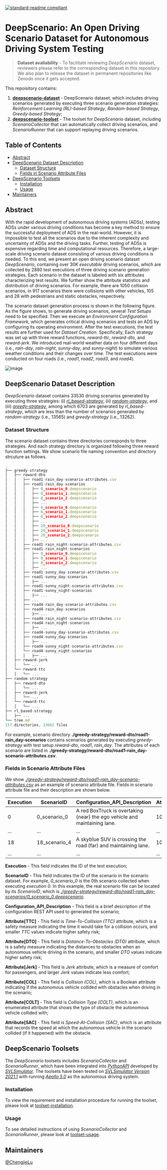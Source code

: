 [![standard-readme compliant](https://img.shields.io/badge/readme%20style-standard-brightgreen.svg?style=flat-square)](https://github.com/RichardLitt/standard-readme)
# DeepScenario: An Open Driving Scenario Dataset for Autonomous Driving System Testing

> **Dataset avaliability** - To facilitate reviewing *DeepScenario* dataset, reviewers please refer to the corresponding dataset in this repository. We also plan to release the dataset in permanent repositories like Zenodo once it gets accepted.<br/>

This repoisitory contains:

1. **[deepscenario-dataset](https://github.com/Simula-COMPLEX/DeepScenario/tree/main/deepscenario-dataset)** - DeepScenario dataset, which includes driving scenarios generated by executing three scenario generation strategies: *Reinforcement Learning (RL)-based Strategy*, *Random-based Strategy*, *Greedy-based Strategy*;
2. **[deepscenario-toolset](https://github.com/Simula-COMPLEX/DeepScenario/tree/main/deepscenario-toolset)** - The toolset for *DeepScenario* dataset, including *ScenarioCollector* that can automatically collect driving scenarios, and *ScenarioRunner* that can support replaying driving scenarios.

## Table of Contents
- [Abstract](#abstract)
- [DeepScenario Dataset Description](#deepscenario-dataset-description)
  - [Dataset Structure](#dataset-structure)
  - [Fields in Scenario Attribute Files](#fields-in-scenario-attribute-files)
- [DeepScenario Toolsets](#deepscenario-toolsets)
  - [Installation](#installation)
  - [Usage](#usage)
- [Maintainers](#maintainers)
<!--
  - [Installation](#installation)
  - [ScenarioCollector](#scenariocollector)
  - [ScenarioRunner](#scenariorunner)
 -->

## Abstract
With the rapid development of autonomous driving systems (ADSs), testing ADSs under various driving conditions has become a key method to ensure the successful deployment of ADS in the real-world. However, it is impossible to test all the scenarios due to the inherent complexity and uncertainty of ADSs and the driving tasks. Further, testing of ADSs is expensive regarding time and computational resources. Therefore, a large-scale driving scenario dataset consisting of various driving conditions is needed. To this end, we present an open driving scenario dataset *DeepScenario*, containing over 30*K* *executable* driving scenarios, which are collected by 2880 test executions of three driving scenario generation strategies. Each scenario in the dataset is labeled with six attributes characterizing test results. We further show the attribute statistics and distribution of driving scenarios. For example, there are 1050 collision scenarios, in 917 scenarios there were collisions with other vehicles, 105 and 28 with pedestrians and static obstacles, respectively.

The scenario dataset generation process is shown in the following figure. As the figure shows, to generate driving scenarios, several *Test Setups* need to be specified. Then we execute an *Environment Configuration Framework*, which generates critical driving scenarios and tests an ADS by configuring its operating environment. After the test executions, the test results are further used for *Dataset Creation*.
Specifically, Each strategy was set up with three reward functions, *reward-ttc*, *reward-dto*, and *reward-jerk*. We introduced real-world weather data on four different days (i.e., *rain-day*, *rain-night*, *sunny-day*, and *sunny-night*) to simulate various weather conditions and their changes over time. The test executions were conducted on four roads (i.e., *road1*, *road2*, *road3*, and *road4*).

![image](https://github.com/Simula-COMPLEX/DeepScenario/blob/main/figures/dataset-generation.png)

## DeepScenario Dataset Description
*DeepScenario* dataset contains 33530 driving scenarios generated by executing three strategies: (i) *[rl_based-strategy](https://github.com/Simula-COMPLEX/DeepScenario/tree/main/deepscenario-dataset/rl_based-strategy)*, (ii) *[random-strategy](https://github.com/Simula-COMPLEX/DeepScenario/tree/main/deepscenario-dataset/random-strategy)*, and (iii) *[greedy-strategy](https://github.com/Simula-COMPLEX/DeepScenario/tree/main/deepscenario-dataset/greedy-strategy)*, among which 6703 are generated by *rl_based-strategy*, which are less than the number of scenarios generated by *random-strategy* (i.e., 13565) and *greedy-strategy* (i.e., 13262). 

### Dataset Structure
The scenario dataset contains three directories corresponds to three strategies. And each strategy directory is organized following three reward function settings. We show scenario file naming convention and directory strcuture as follows.
<!--
Complete structure is shown [here](https://raw.githubusercontent.com/Simula-COMPLEX/DeepScenario/main/deepscenario-dataset/tree.md).
-->
```js
.
├── greedy-strategy
│   ├── reward-dto
│   │   ├── road1-rain_day-scenario-attributes.csv
│   │   ├── road1-rain_day-scenarios
│   │   │   ├── 0_scenario_0.deepscenario
│   │   │   ├── 0_scenario_1.deepscenario
│   │   │   ├── 0_scenario_2.deepscenario
│   │   │   ├── ...
│   │   │   ├── 6_scenario_0.deepscenario
│   │   │   ├── 6_scenario_1.deepscenario
│   │   │   ├── 6_scenario_2.deepscenario
│   │   │   ├── ...
│   │   │   ├── 20_scenario_0.deepscenario
│   │   │   ├── 20_scenario_1.deepscenario
│   │   │   ├── 20_scenario_2.deepscenario
│   │   │   ├── ...
│   │   ├── road1-rain_night-scenario-attributes.csv
│   │   ├── road1-rain_night-scenarios
│   │   │   ├── 0_scenario_0.deepscenario
│   │   │   ├── 0_scenario_1.deepscenario
│   │   │   ├── 0_scenario_2.deepscenario
│   │   │   ├── ...
│   │   ├── road1-sunny_day-scenario-attributes.csv
│   │   ├── road1-sunny_day-scenarios
│   │   │   ├── ...
│   │   ├── road1-sunny_night-scenario-attributes.csv
│   │   ├── road1-sunny_night-scenarios
│   │   │   ├── ...
│   │   ├── ...
│   │   ├── road4-rain_day-scenario-attributes.csv
│   │   ├── road4-rain_day-scenarios
│   │   │   ├── ...
│   │   ├── road4-rain_night-scenario-attributes.csv
│   │   ├── road4-rain_night-scenarios
│   │   │   ├── ...
│   │   ├── road4-sunny_day-scenario-attributes.csv
│   │   ├── road4-sunny_day-scenarios
│   │   │   ├── ...
│   │   ├── road4-sunny_night-scenario-attributes.csv
│   │   └── road4-sunny_night-scenarios
│   │   │   ├── ...
│   ├── reward-jerk
│   │   └── ...
│   └── reward-ttc
│   │   └── ...
├── random-strategy
│   ├── reward-dto
│   │   └── ...
│   ├── reward-jerk
│   │   └── ...
│   └── reward-ttc
│   │   └── ...
├── rl_based-strategy
│   ├── ...
└── tree.md
157 directories, 33662 files
```
For example, scenario directory **./greedy-strategy/reward-dto/road1-rain_day-scenarios** contains scenarios generated by executing *greedy-strategy* with test setup *reward-dto*, *road1*, *rain_day*. The attributes of each scenario are listed in **./greedy-strategy/reward-dto/road1-rain_day-scenario-attributes.csv**.

### Fields in Scenario Attribute Files

We show *[./greedy-strategy/reward-dto/road1-rain_day-scenario-attributes.csv](https://github.com/Simula-COMPLEX/DeepScenario/blob/main/deepscenario-dataset/greedy-strategy/reward-dto/road1-rain_day-scenario-attributes.csv)* as an example of scenario attribute file. Fields in scenario attribute file and their description are shown below.

<div class="scrollable-table-wrapper" markdown="block">

| Execution  | ScenarioID | Configuration_API_Description | Attribute[TTC] | Attribute[DTO] | Attribute[Jerk] | Attribute[COL] | Attribute[COLT] |Attribute[SAC]
| ------------- | ------------- | ------------- | ------------- | ------------- | ------------- | ------------- | ------------- | ------------- |
|       0       | 0_scenario_0|A red BoxTruck is overtaking (near) the ego vehicle and maintaining lane.|100000|24.810964|3.4799999999999995|False|None|0|
| ... | ... | ... | ... | ... | ... | ... | ... | ... |
|      18       | 18_scenario_4 |A skyblue SUV is crossing the road (far) and maintaining lane.|100000|1.331153|5.299999999999999|True|pedestrian|2.3469087361531504|
| ... | ... | ... | ... | ... | ... | ... | ... | ... |

</div>

**Execution** -  This field indicates the ID of the test execution;

**ScenarioID** - This field indicates the ID of the scenario in the scenario dataset. For example, *0_scenario_0* is the 0th scenario collected when executing *execution 0*. In this example, the real scenario file can be located by its *ScenarioID*, which is *[./greedy-strategy/reward-dto/road1-rain_day-scenarios/0_scenario_0.deepscenario](https://github.com/Simula-COMPLEX/DeepScenario/blob/main/deepscenario-dataset/greedy-strategy/reward-dto/road1-rain_day-scenarios/0_scenario_0.deepscenario)*.

**Configuration_API_Description** - This field is a brief description of the configuration REST API used to generated the scenario;

**Attribute[TTC]** - This field is *Time-To-Collision (TTC)* attribute, which is a safety measure indicating the time it would take for a collision occurs, and smaller *TTC* values indicate higher safety risk;

**Attribute[DTO]** - This field is *Distance-To-Obstacles (DTO)* attribute, which is a safety measure indicating the distances to obstacles when an autonomous vehicle driving in the scenario, and smaller *DTO* values indicate higher safety risk;

**Attribute[Jerk]** - This field is *Jerk* attribute, which is a measure of comfort for passengers, and larger *Jerk* values indicate less comfort;

**Attribute[COL]** - This field is *Collision (COL)*, which is a Boolean attribute indicating if the autonomous vehicle collided with obstacles when driving in the scenario;

**Attribute[COLT]** - This field is *Collision Type (COLT)*, which is an enumerated attribute that shows the type of obstacle the autonomous vehicle collided with;

**Attribute[SAC]** - This field is *Speed-At-Collision (SAC)*, which is an attribute that records the speed at which the autonomous vehicle in the scenario collided (if it happened) with the obstacle.

## DeepScenario Toolsets
The *DeepScenario* toolsets includes *ScenarioCollector* and *ScenarioRunner*, which have been integrated into *[PythonAPI](https://github.com/lgsvl/PythonAPI)* developed by *[SVLSimulator](https://www.svlsimulator.com/)*.
The toolsets have been tested on *[SVLSimulator Version 2021.1](https://github.com/lgsvl/simulator/releases/tag/2021.1)* with running *[Apollo 5.0](https://github.com/ApolloAuto/apollo/releases/tag/v5.0.0)* as the autonomous driving system.

### Installation
To view the requirement and installation procedure for running the toolset, please look at [toolset-installation](https://github.com/Simula-COMPLEX/DeepScenario/tree/main/deepscenario-toolset#requirements).

### Usage
To see detailed instructions of using *ScenarioCollector* and *ScenarioRunner*, please look at [toolset-usage](https://github.com/Simula-COMPLEX/DeepScenario/blob/main/deepscenario-toolset/README.md#usage).

<!-- 
Also, we provide a [running-example](https://www.bilibili.com/video/BV1DY411W7Vo/) on Bilibili.
-->

<!-- 
### Installation

### ScenarioCollector

### ScenarioRunner
-->
## Maintainers
[@ChengjieLu](https://github.com/chengjie-lu)
